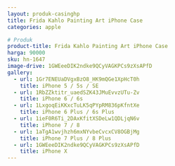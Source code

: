 ```yaml
---
layout: produk-casinghp
title: Frida Kahlo Painting Art iPhone Case
categories: apple

# Produk
product-title: Frida Kahlo Painting Art iPhone Case
harga: 90000
sku: hn-1647
image-drive: 1GWEeeDIK2ndke9QCyVAGKPCs9zXsAPfD
gallery:
  - url: 1Gr7ENEUaDVgxBzO8_HK9mQGe1XpHcT0h
    title: iPhone 5 / 5s / SE
  - url: 1RbZZktitr_uaedSZK43JMuEvvzUTu-Zv
    title: iPhone 6 / 6s
  - url: 1LxgoqEiKKxcTuLK5qPYpRM836pKfntXe
    title: iPhone 6 Plus / 6s Plus
  - url: 1ieF0R6Ti_2DAxKfitXSDeLw1QDLjqN6v
    title: iPhone 7 / 8
  - url: 1aTgA1wvjhzh6mxNYvbeCvcxCV8OGBjMg
    title: iPhone 7 Plus / 8 Plus
  - url: 1GWEeeDIK2ndke9QCyVAGKPCs9zXsAPfD
    title: iPhone X
---
```

